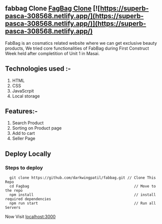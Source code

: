 

## fabbag Clone [FagBag Clone](https://superb-pasca-308568.netlify.app/) [![https://superb-pasca-308568.netlify.app/](https://superb-pasca-308568.netlify.app/)](https://superb-pasca-308568.netlify.app/)
FabBag is an cosmatics related website where we can get exclusive beauty products, We tried core functionalities of FabBag during First Construct Week held after completition of Unit 1 in Masai.

## Technologies used :-
1) HTML
2) CSS
3) JavaScrpit
4) Local storage

## Features:-
1) Search Product
2) Sorting on Product page
3) Add to cart
4) Seller Page


## Deploy Locally

### Steps to deploy
```
  git clone https://github.com/darkwingpatil/fabbag.git // Clone This Repo
  cd Fagbag                                                // Move to the repo
  npm install                                              // install required dependencies
  npm run start                                            // Run all Servers
```

Now Visit  [localhost:3000](http://localhost:3000)
